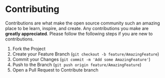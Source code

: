 # Contributing

Contributions are what make the open source community such an amazing place to be learn, inspire, and create. Any contributions you make are **greatly appreciated**. Please follow the following steps if you are new to contributions.

1. Fork the Project
2. Create your Feature Branch (`git checkout -b feature/AmazingFeature`)
3. Commit your Changes (`git commit -m 'Add some AmazingFeature'`)
4. Push to the Branch (`git push origin feature/AmazingFeature`)
5. Open a Pull Request to Contribute branch
